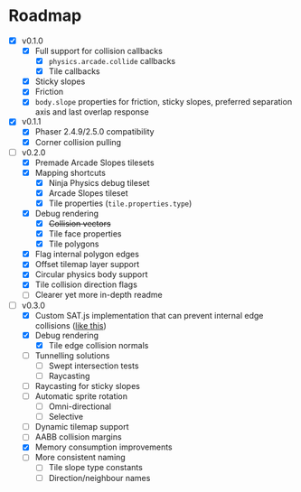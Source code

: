 # Roadmap

- [x] v0.1.0
  - [x] Full support for collision callbacks
    - [x] `physics.arcade.collide` callbacks
    - [x] Tile callbacks
  - [x] Sticky slopes
  - [x] Friction
  - [x] `body.slope` properties for friction, sticky slopes, preferred
    separation axis and last overlap response
- [x] v0.1.1
  - [x] Phaser 2.4.9/2.5.0 compatibility
  - [x] Corner collision pulling
- [ ] v0.2.0
  - [x] Premade Arcade Slopes tilesets
  - [x] Mapping shortcuts
    - [x] Ninja Physics debug tileset
    - [x] Arcade Slopes tileset
    - [x] Tile properties (`tile.properties.type`)
  - [x] Debug rendering
    - [x] ~~Collision vectors~~
    - [x] Tile face properties
    - [x] Tile polygons
  - [x] Flag internal polygon edges
  - [x] Offset tilemap layer support
  - [x] Circular physics body support
  - [x] Tile collision direction flags
  - [ ] Clearer yet more in-depth readme
- [ ] v0.3.0
  - [x] Custom SAT.js implementation that can prevent internal edge collisions
    ([like this](http://www.wildbunny.co.uk/blog/2012/10/31/2d-polygonal-collision-detection-and-internal-edges/comment-page-1/#comment-1978))
  - [x] Debug rendering
    - [x] Tile edge collision normals
  - [ ] Tunnelling solutions
    - [ ] Swept intersection tests
    - [ ] Raycasting
  - [ ] Raycasting for sticky slopes
  - [ ] Automatic sprite rotation
    - [ ] Omni-directional
    - [ ] Selective
  - [ ] Dynamic tilemap support
  - [ ] AABB collision margins
  - [x] Memory consumption improvements
  - [ ] More consistent naming
    - [ ] Tile slope type constants
    - [ ] Direction/neighbour names
